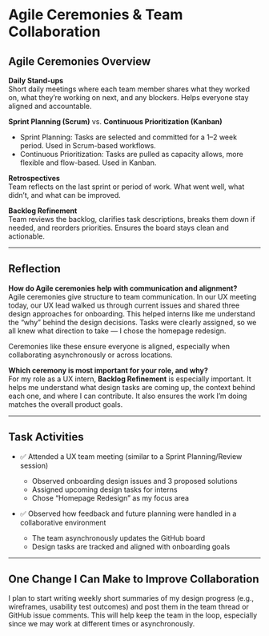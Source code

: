 # Agile Ceremonies & Team Collaboration 

## Agile Ceremonies Overview

**Daily Stand-ups**  
Short daily meetings where each team member shares what they worked on, what they’re working on next, and any blockers. Helps everyone stay aligned and accountable.

**Sprint Planning (Scrum)** vs. **Continuous Prioritization (Kanban)**  
- Sprint Planning: Tasks are selected and committed for a 1–2 week period. Used in Scrum-based workflows.
- Continuous Prioritization: Tasks are pulled as capacity allows, more flexible and flow-based. Used in Kanban.

**Retrospectives**  
Team reflects on the last sprint or period of work. What went well, what didn’t, and what can be improved.

**Backlog Refinement**  
Team reviews the backlog, clarifies task descriptions, breaks them down if needed, and reorders priorities. Ensures the board stays clean and actionable.

---

## Reflection

**How do Agile ceremonies help with communication and alignment?**  
Agile ceremonies give structure to team communication. In our UX meeting today, our UX lead walked us through current issues and shared three design approaches for onboarding. This helped interns like me understand the “why” behind the design decisions. Tasks were clearly assigned, so we all knew what direction to take — I chose the homepage redesign.

Ceremonies like these ensure everyone is aligned, especially when collaborating asynchronously or across locations.

**Which ceremony is most important for your role, and why?**  
For my role as a UX intern, **Backlog Refinement** is especially important. It helps me understand what design tasks are coming up, the context behind each one, and where I can contribute. It also ensures the work I’m doing matches the overall product goals.

---

## Task Activities

- ✅ Attended a UX team meeting (similar to a Sprint Planning/Review session)
  - Observed onboarding design issues and 3 proposed solutions
  - Assigned upcoming design tasks for interns
  - Chose “Homepage Redesign” as my focus area

- ✅ Observed how feedback and future planning were handled in a collaborative environment  
  - The team asynchronously updates the GitHub board  
  - Design tasks are tracked and aligned with onboarding goals

---

## One Change I Can Make to Improve Collaboration

I plan to start writing weekly short summaries of my design progress (e.g., wireframes, usability test outcomes) and post them in the team thread or GitHub issue comments. This will help keep the team in the loop, especially since we may work at different times or asynchronously.

